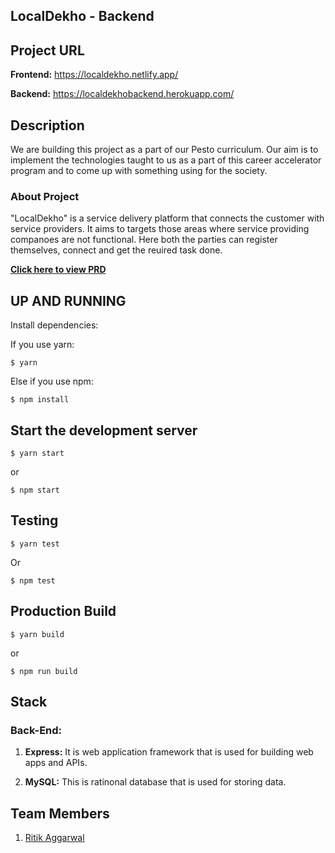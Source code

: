 ## LocalDekho - Backend

## Project URL

**Frontend:** https://localdekho.netlify.app/

**Backend:** https://localdekhobackend.herokuapp.com/

## Description

We are building this project as a part of our Pesto curriculum. Our aim is to implement the technologies taught to us as a part of this career accelerator program and to come up with something using for the society.

### About Project

"LocalDekho" is a service delivery platform that connects the customer with service providers.
It aims to targets those areas where service providing companoes are not functional. Here both the parties can register themselves, connect and get the reuired task done.

**[Click here to view PRD](https://docs.google.com/document/d/1yHb4LakPRSB_u7uAE_js7Tr7ONfeA-k-Jy4kFbtLn4k/edit)**

## UP AND RUNNING

Install dependencies:

If you use yarn:

```
$ yarn
```

Else if you use npm:

```
$ npm install
```

## Start the development server

```
$ yarn start
```

or

```
$ npm start
```

## Testing

```
$ yarn test
```

Or

```
$ npm test
```

## Production Build

```
$ yarn build
```

or

```
$ npm run build
```

## Stack

### Back-End:

1. **Express:** It is web application framework that is used for building web apps and APIs.

2. **MySQL:** This is ratinonal database that is used for storing data.

## Team Members

1.  [Ritik Aggarwal](https://github.com/ritikagg)
